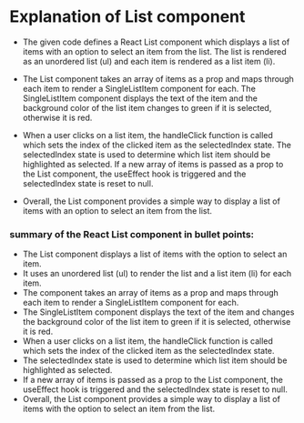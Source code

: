 # Explanation of List component

- The given code defines a React List component which displays a list of items with an option to select an item from the list. The list is rendered as an unordered list (ul) and each item is rendered as a list item (li).

- The List component takes an array of items as a prop and maps through each item to render a SingleListItem component for each. The SingleListItem component displays the text of the item and the background color of the list item changes to green if it is selected, otherwise it is red.

- When a user clicks on a list item, the handleClick function is called which sets the index of the clicked item as the selectedIndex state. The selectedIndex state is used to determine which list item should be highlighted as selected. If a new array of items is passed as a prop to the List component, the useEffect hook is triggered and the selectedIndex state is reset to null.

- Overall, the List component provides a simple way to display a list of items with an option to select an item from the list.


### summary of the React List component in bullet points:

- The List component displays a list of items with the option to select an item.
- It uses an unordered list (ul) to render the list and a list item (li) for each item.
- The component takes an array of items as a prop and maps through each item to render a SingleListItem component for each.
- The SingleListItem component displays the text of the item and changes the background color of the list item to green if it is selected, otherwise it is red.
- When a user clicks on a list item, the handleClick function is called which sets the index of the clicked item as the selectedIndex state.
- The selectedIndex state is used to determine which list item should be highlighted as selected.
- If a new array of items is passed as a prop to the List component, the useEffect hook is triggered and the selectedIndex state is reset to null.
- Overall, the List component provides a simple way to display a list of items with the option to select an item from the list.

